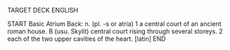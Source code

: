 TARGET DECK
ENGLISH

START
Basic
Atrium
Back: n. (pl. -s or atria) 1 a central court of an ancient roman house. B (usu. Skylit) central court rising through several storeys. 2 each of the two upper cavities of the heart. [latin]
END
